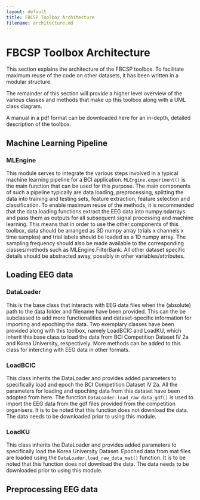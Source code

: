```yaml
---
layout: default
title: FBCSP Toolbox Architecture
filename: architecture.md
---
```


# FBCSP Toolbox Architecture
This section explains the architecture of the FBCSP toolbox. 
To facilitate maximum reuse of the code on other datasets, it has been written in a modular structure.

The remainder of this section will provide a higher level overview of the various classes and methods that make up this toolbox along with a UML class diagram.

A manual in a pdf format can be downloaded here for an in-depth, detailed description of the toolbox.

## Machine Learning Pipeline

### MLEngine

This module serves to integrate the various steps involved in a typical machine learning pipeline for a BCI application. `MLEngine.experiment()` is the main function that can be used for this purpose. The main components of such a pipeline typically are data loading, preprocessing, splitting the data into training and testing sets, feature extraction, feature selection and classification. To enable maximum reuse of the methods, it is recommended that the data loading functions extract the EEG data into numpy.ndarrays and pass them as outputs for all subsequent signal processing and machine learning. This means that in order to use the other components of this toolbox, data should be arranged as 3D numpy array (trials x channels x time samples) and trial labels should be loaded as a 1D numpy array. The sampling frequency should also be made available to the corresponding classes/methods such as MLEngine.FilterBank. All other dataset specific details should be abstracted away, possibly in other variables/attributes.

## Loading EEG data

### DataLoader

This is the base class that interacts with EEG data files when the (absolute) path to the data folder and filename have been provided. This can the be subclassed to add more functionalities and dataset-specific information for importing and epoching the data. Two exemplary classes have been provided along with this toolbox, namely LoadBCIC and LoadKU, which inherit this base class to load the data from BCI Competition Dataset IV 2a and Korea University, respectively. More methods can be added to this class for intercting with EEG data in other formats.

### LoadBCIC

This class inherits the DataLoader and provides added parameters to specifically load and epoch the BCI Competition Dataset IV 2a. All the parameters for loading and epoching data from this dataset have been adopted from here. The function `DataLoader.load_raw_data_gdf()` is used to import the EEG data from the gdf files provided from the competition organisers. It is to be noted that this function does not download the data. The data needs to be downloaded prior to using this module.

### LoadKU

This class inherits the DataLoader and provides added parameters to specifically load the Korea University Dataset. Epoched data from mat files are loaded using the `DataLoader.load_raw_data_mat()` function. It is to be noted that this function does not download the data. The data needs to be downloaded prior to using this module.

## Preprocessing EEG data

###
